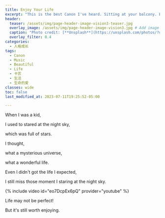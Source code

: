 ```yaml
---
title: Enjoy Your Life
excerpt: "This is the best Canon I've heard. Sitting at your balcony. Enjoy it!"
header:
  teaser: /assets/img/page-header-image-vision3-teaser.jpg
  overlay_image: /assets/img/page-header-image-vision3.jpg # Add image post (optional)
  caption: "Photo credit: [**Unsplash**](https://unsplash.com/photos/?utm_source=unsplash&utm_medium=referral&utm_content=creditCopyText)"
  overlay_filter: 0.4
categories:
  - 人格成长
tags: 
  - Canon
  - Music
  - Beautiful
  - Life
  - 卡农
  - 生活
  - 生命的爱
classes: wide
toc: false
last_modified_at: 2023-07-11T19:25:52-05:00

---
```


When I was a kid,

I used to stared at the night sky,

which was full of stars.

I thought,

 what a mysterious universe,

what a wonderful life.



Even I didn't got the life I expected,

I still miss those moment I staring at the night sky.

{% include video id="eo7DcpEx6pQ" provider="youtube" %}



Life may not be perfect! 

But it's still worth enjoying. 
